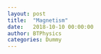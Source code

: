 ```yaml
---
layout: post
title:  "Magnetism"
date:   2018-10-10 00:00:00
author: BTPhysics
categories: Dummy
---
```

